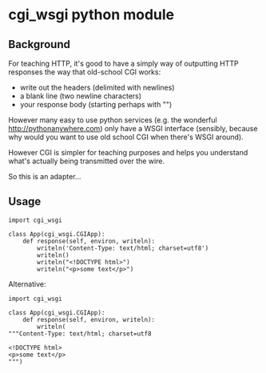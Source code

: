 # cgi_wsgi python module

## Background

For teaching HTTP, it's good to have a simply way of outputting HTTP responses the way that old-school CGI works:

- write out the headers (delimited with newlines)
- a blank line (two newline characters)
- your response body (starting perhaps with "<!DOCTYPE html>")

However many easy to use python services (e.g. the wonderful http://pythonanywhere.com) only have a WSGI interface 
(sensibly, because why would you want to use old school CGI when there's WSGI around).

However CGI is simpler for teaching purposes and helps you understand what's actually being transmitted over the wire.

So this is an adapter...

## Usage

    import cgi_wsgi 
    
    class App(cgi_wsgi.CGIApp):
        def response(self, environ, writeln):
            writeln('Content-Type: text/html; charset=utf8')
            writeln()
            writeln("<!DOCTYPE html>")
            writeln("<p>some text</p>")


Alternative:

    import cgi_wsgi 
    
    class App(cgi_wsgi.CGIApp):
        def response(self, environ, writeln):
            writeln(
    """Content-Type: text/html; charset=utf8
    
    <!DOCTYPE html>
    <p>some text</p>
    """)


